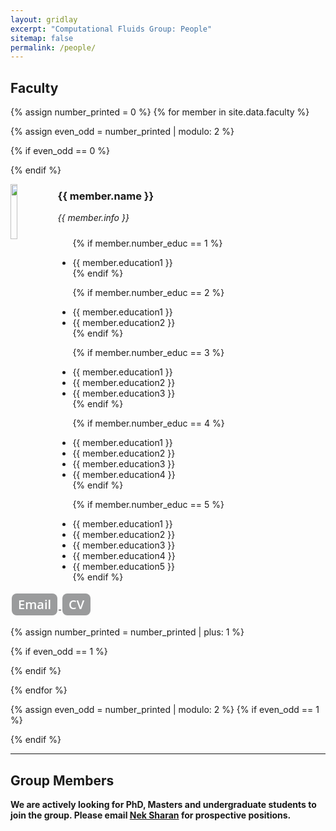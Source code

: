 ```yaml
---
layout: gridlay
excerpt: "Computational Fluids Group: People"
sitemap: false
permalink: /people/
---
```


## Faculty

{% assign number_printed = 0 %}
{% for member in site.data.faculty %}

{% assign even_odd = number_printed | modulo: 2 %}

{% if even_odd == 0 %}
<div class="row">
{% endif %}
<style>
.button {
  background-color: #9a9b9c; /* Gray */
  border: none;
  color: white;
  padding-top: 4px;
  padding-right: 10px;
  padding-bottom: 4px;
  padding-left: 10px;
  text-align: center;
  text-decoration: none;
  display: inline-block;
  font-size: 20px;
  font-family: 'Open Sans', 'Helvetica Neue', Helvetica, Arial, sans-serif;
  font-weight: 600;
  color: #ffffff;
  margin: 4px 2px;
  cursor: pointer;
}

.button1 {border-radius: 2px;}
.button2 {border-radius: 4px;}
.button3 {border-radius: 8px;}
.button4 {border-radius: 12px;}
.button5 {border-radius: 50%;}
</style>

  <img src="{{ site.url }}{{ site.baseurl }}/images/teampic/{{ member.photo }}" class="img-responsive" width="15%" style="float: left" />
  <h3>{{ member.name }}</h3>
  <i>{{ member.info }} </i><!--<br>email: <{{ member.email }}></i> -->
  <ul style="overflow: hidden; margin-top:10px;">

  {% if member.number_educ == 1 %}
  <li> {{ member.education1 }} </li>
  {% endif %}

  {% if member.number_educ == 2 %}
  <li> {{ member.education1 }} </li>
  <li> {{ member.education2 }} </li>
  {% endif %}

  {% if member.number_educ == 3 %}
  <li> {{ member.education1 }} </li>
  <li> {{ member.education2 }} </li>
  <li> {{ member.education3 }} </li>
  {% endif %}

  {% if member.number_educ == 4 %}
  <li> {{ member.education1 }} </li>
  <li> {{ member.education2 }} </li>
  <li> {{ member.education3 }} </li>
  <li> {{ member.education4 }} </li>
  {% endif %}

  {% if member.number_educ == 5 %}
  <li> {{ member.education1 }} </li>
  <li> {{ member.education2 }} </li>
  <li> {{ member.education3 }} </li>
  <li> {{ member.education4 }} </li>
  <li> {{ member.education5 }} </li>
  {% endif %}

  </ul>

<a href = "mailto: nsharan@auburn.edu"> <button class="button button3"> Email </button> </a> 
<a href="/pdf/nek-cv-short.pdf" target="_blank"> <button class="button button3"> CV </button> </a>

{% assign number_printed = number_printed | plus: 1 %}

{% if even_odd == 1 %}
</div>
{% endif %}

{% endfor %}

{% assign even_odd = number_printed | modulo: 2 %}
{% if even_odd == 1 %}
</div>
{% endif %}


---

## Group Members

 **We are actively looking for PhD, Masters and undergraduate students to join the group. Please email [Nek Sharan](mailto:nsharan@auburn.edu) for prospective positions.**
